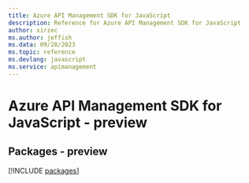 ```yaml
---
title: Azure API Management SDK for JavaScript
description: Reference for Azure API Management SDK for JavaScript
author: xirzec
ms.author: jeffish
ms.data: 09/28/2023
ms.topic: reference
ms.devlang: javascript
ms.service: apimanagement
---
```

# Azure API Management SDK for JavaScript - preview
## Packages - preview
[!INCLUDE [packages](api-management-index.md)]